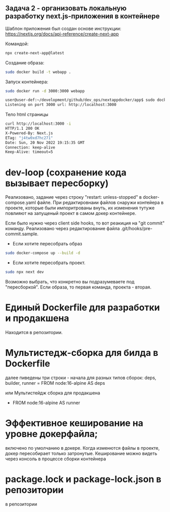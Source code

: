 ## Задача 2 - организовать локальную разработку next.js-приложения в контейнере
Шаблон приложения был создан основе инструкции: https://nextjs.org/docs/api-reference/create-next-app

Командой:
```bash
npx create-next-app@latest
```
Создание образа:
```bash
sudo docker build -t webapp .
```
Запуск контейнера:
```bash
sudo docker run -d 3000:3000 webapp
```
```bash
user@user-def:~/development/github/dev_ops/nextappdocker/app$ sudo docker run -p  3000:3000 webapp 
Listening on port 3000 url: http://localhost:3000
```
Тело html страницы
```bash
curl http://localhost:3000 -i
HTTP/1.1 200 OK
X-Powered-By: Next.js
ETag: "j4tw0xd7hc271"
Date: Sun, 20 Nov 2022 19:15:35 GMT
Connection: keep-alive
Keep-Alive: timeout=5
```

# dev-loop (сохранение кода вызывает пересборку)
Реализовано, задание через строку  "restart: unless-stopped" в docker-compose.yaml файле. При редактировнаии файлов снаружи контейера в проекте, которые были импоритрованы внуть, их изменения тутуже повлияют на запущеный проект в самом докер контейнере.

Если было нужно через client side hooks, то вот реакиция на "git commit" команду.
Реализовано через редактирование файла .git/hooks/pre-commit.sample.
 * Если хотите пересобрать образ
 ```bash
sudo docker-compose up --build -d 
```
 * Если хотите пересобрать проект.
 ```bash
sudo npx next dev
```
Возможно выбрать, что конкретно вы подразумеваете под "пересборкой". Если образа, то первая команда, проекта - вторая.

# Единый Dockerfile для разработки и продакшена
Находится в репозитории.

# Мультистедж-сборка для билда в Dockerfile
далее пиведены три строки - начала для разных типов сборок: deps, builder, runner
=  FROM node:16-alpine AS deps
 
или Мультистейдж сборка для продакшена
- FROM node:16-alpine AS runner

# Эффективное кеширование на уровне докерфайла; 
 включено по умолчанию в докере. Когда изменются файлы в проекте, докер пересобирает только затронутые. 
 Кеширование можно видеть через консоль в процессе сборки контейнера

# package.lock и package-lock.json в репозитории
в репозитории
